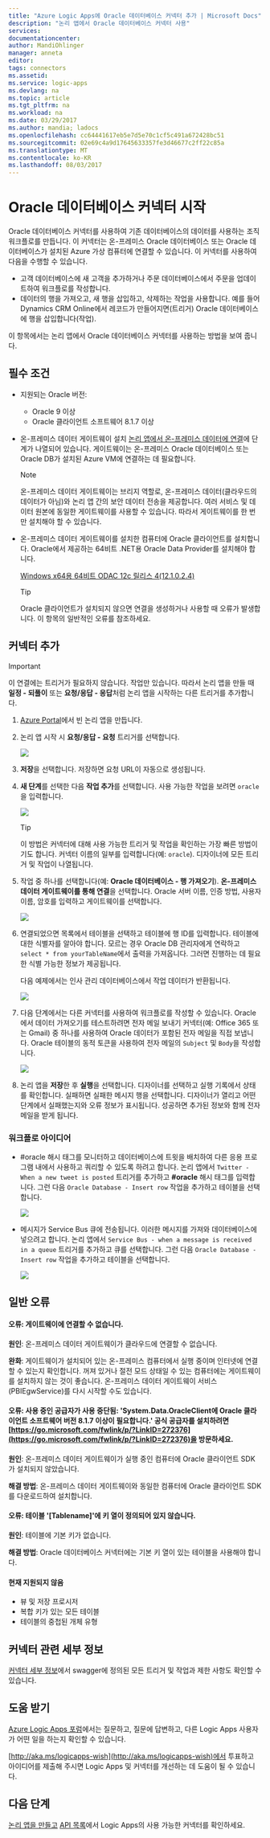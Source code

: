 ```yaml
---
title: "Azure Logic Apps에 Oracle 데이터베이스 커넥터 추가 | Microsoft Docs"
description: "논리 앱에서 Oracle 데이터베이스 커넥터 사용"
services: 
documentationcenter: 
author: MandiOhlinger
manager: anneta
editor: 
tags: connectors
ms.assetid: 
ms.service: logic-apps
ms.devlang: na
ms.topic: article
ms.tgt_pltfrm: na
ms.workload: na
ms.date: 03/29/2017
ms.author: mandia; ladocs
ms.openlocfilehash: cc64441617eb5e7d5e70c1cf5c491a672428bc51
ms.sourcegitcommit: 02e69c4a9d17645633357fe3d46677c2ff22c85a
ms.translationtype: MT
ms.contentlocale: ko-KR
ms.lasthandoff: 08/03/2017
---
```

# <a name="get-started-with-the-oracle-database-connector"></a>Oracle 데이터베이스 커넥터 시작

Oracle 데이터베이스 커넥터를 사용하여 기존 데이터베이스의 데이터를 사용하는 조직 워크플로를 만듭니다. 이 커넥터는 온-프레미스 Oracle 데이터베이스 또는 Oracle 데이터베이스가 설치된 Azure 가상 컴퓨터에 연결할 수 있습니다. 이 커넥터를 사용하여 다음을 수행할 수 있습니다.

* 고객 데이터베이스에 새 고객을 추가하거나 주문 데이터베이스에서 주문을 업데이트하여 워크플로를 작성합니다.
* 데이터의 행을 가져오고, 새 행을 삽입하고, 삭제하는 작업을 사용합니다. 예를 들어 Dynamics CRM Online에서 레코드가 만들어지면(트리거) Oracle 데이터베이스에 행을 삽입합니다(작업). 

이 항목에서는 논리 앱에서 Oracle 데이터베이스 커넥터를 사용하는 방법을 보여 줍니다.

## <a name="prerequisites"></a>필수 조건

* 지원되는 Oracle 버전: 
    * Oracle 9 이상
    * Oracle 클라이언트 소프트웨어 8.1.7 이상

* 온-프레미스 데이터 게이트웨이 설치 [논리 앱에서 온-프레미스 데이터에 연결](../logic-apps/logic-apps-gateway-connection.md)에 단계가 나열되어 있습니다. 게이트웨이는 온-프레미스 Oracle 데이터베이스 또는 Oracle DB가 설치된 Azure VM에 연결하는 데 필요합니다. 

    > [!NOTE]
    > 온-프레미스 데이터 게이트웨이는 브리지 역할로, 온-프레미스 데이터(클라우드의 데이터가 아님)와 논리 앱 간의 보안 데이터 전송을 제공합니다. 여러 서비스 및 데이터 원본에 동일한 게이트웨이를 사용할 수 있습니다. 따라서 게이트웨이를 한 번만 설치해야 할 수 있습니다.

* 온-프레미스 데이터 게이트웨이를 설치한 컴퓨터에 Oracle 클라이언트를 설치합니다. Oracle에서 제공하는 64비트 .NET용 Oracle Data Provider를 설치해야 합니다.  

  [Windows x64용 64비트 ODAC 12c 릴리스 4(12.1.0.2.4)](http://www.oracle.com/technetwork/database/windows/downloads/index-090165.html)

    > [!TIP]
    > Oracle 클라이언트가 설치되지 않으면 연결을 생성하거나 사용할 때 오류가 발생합니다. 이 항목의 일반적인 오류를 참조하세요.


## <a name="add-the-connector"></a>커넥터 추가

> [!IMPORTANT]
> 이 연결에는 트리거가 필요하지 않습니다. 작업만 있습니다. 따라서 논리 앱을 만들 때 **일정 - 되풀이** 또는 **요청/응답 - 응답**처럼 논리 앱을 시작하는 다른 트리거를 추가합니다. 

1. [Azure Portal](https://portal.azure.com)에서 빈 논리 앱을 만듭니다.

2. 논리 앱 시작 시 **요청/응답 - 요청** 트리거를 선택합니다. 

    ![](./media/connectors-create-api-oracledatabase/request-trigger.png)

3. **저장**을 선택합니다. 저장하면 요청 URL이 자동으로 생성됩니다. 

4. **새 단계**를 선택한 다음 **작업 추가**를 선택합니다. 사용 가능한 작업을 보려면 `oracle`을 입력합니다. 

    ![](./media/connectors-create-api-oracledatabase/oracledb-actions.png)

    > [!TIP]
    > 이 방법은 커넥터에 대해 사용 가능한 트리거 및 작업을 확인하는 가장 빠른 방법이기도 합니다. 커넥터 이름의 일부를 입력합니다(예: `oracle`). 디자이너에 모든 트리거 및 작업이 나열됩니다. 

5. 작업 중 하나를 선택합니다(예: **Oracle 데이터베이스 - 행 가져오기**). **온-프레미스 데이터 게이트웨이를 통해 연결**을 선택합니다. Oracle 서버 이름, 인증 방법, 사용자 이름, 암호를 입력하고 게이트웨이를 선택합니다.

    ![](./media/connectors-create-api-oracledatabase/create-oracle-connection.png)

6. 연결되었으면 목록에서 테이블을 선택하고 테이블에 행 ID를 입력합니다. 테이블에 대한 식별자를 알아야 합니다. 모르는 경우 Oracle DB 관리자에게 연락하고 `select * from yourTableName`에서 출력을 가져옵니다. 그러면 진행하는 데 필요한 식별 가능한 정보가 제공됩니다.

    다음 예제에서는 인사 관리 데이터베이스에서 작업 데이터가 반환됩니다. 

    ![](./media/connectors-create-api-oracledatabase/table-rowid.png)

7. 다음 단계에서는 다른 커넥터를 사용하여 워크플로를 작성할 수 있습니다. Oracle에서 데이터 가져오기를 테스트하려면 전자 메일 보내기 커넥터(예: Office 365 또는 Gmail) 중 하나를 사용하여 Oracle 데이터가 포함된 전자 메일을 직접 보냅니다. Oracle 테이블의 동적 토큰을 사용하여 전자 메일의 `Subject` 및 `Body`을 작성합니다.

    ![](./media/connectors-create-api-oracledatabase/oracle-send-email.png)

8. 논리 앱을 **저장**한 후 **실행**을 선택합니다. 디자이너를 선택하고 실행 기록에서 상태를 확인합니다. 실패하면 실패한 메시지 행을 선택합니다. 디자이너가 열리고 어떤 단계에서 실패했는지와 오류 정보가 표시됩니다. 성공하면 추가된 정보와 함께 전자 메일을 받게 됩니다.


### <a name="workflow-ideas"></a>워크플로 아이디어

* \#oracle 해시 태그를 모니터하고 데이터베이스에 트윗을 배치하여 다른 응용 프로그램 내에서 사용하고 쿼리할 수 있도록 하려고 합니다. 논리 앱에서 `Twitter - When a new tweet is posted` 트리거를 추가하고 **#oracle** 해시 태그를 입력합니다. 그런 다음 `Oracle Database - Insert row` 작업을 추가하고 테이블을 선택합니다.

    ![](./media/connectors-create-api-oracledatabase/twitter-oracledb.png)

* 메시지가 Service Bus 큐에 전송됩니다. 이러한 메시지를 가져와 데이터베이스에 넣으려고 합니다. 논리 앱에서 `Service Bus - when a message is received in a queue` 트리거를 추가하고 큐를 선택합니다. 그런 다음 `Oracle Database - Insert row` 작업을 추가하고 테이블을 선택합니다.

    ![](./media/connectors-create-api-oracledatabase/sbqueue-oracledb.png)

## <a name="common-errors"></a>일반 오류

#### <a name="error-cannot-reach-the-gateway"></a>**오류**: 게이트웨이에 연결할 수 없습니다.

**원인**: 온-프레미스 데이터 게이트웨이가 클라우드에 연결할 수 없습니다. 

**완화**: 게이트웨이가 설치되어 있는 온-프레미스 컴퓨터에서 실행 중이며 인터넷에 연결할 수 있는지 확인합니다.  꺼져 있거나 절전 모드 상태일 수 있는 컴퓨터에는 게이트웨이를 설치하지 않는 것이 좋습니다. 온-프레미스 데이터 게이트웨이 서비스(PBIEgwService)를 다시 시작할 수도 있습니다.

#### <a name="error-the-provider-being-used-is-deprecated-systemdataoracleclient-requires-oracle-client-software-version-817-or-greater-please-visit-httpsgomicrosoftcomfwlinkplinkid272376httpsgomicrosoftcomfwlinkplinkid272376-to-install-the-official-provider"></a>**오류**: 사용 중인 공급자가 사용 중단됨: 'System.Data.OracleClient에 Oracle 클라이언트 소프트웨어 버전 8.1.7 이상이 필요합니다.' 공식 공급자를 설치하려면 [https://go.microsoft.com/fwlink/p/?LinkID=272376](https://go.microsoft.com/fwlink/p/?LinkID=272376)을 방문하세요.

**원인**: 온-프레미스 데이터 게이트웨이가 실행 중인 컴퓨터에 Oracle 클라이언트 SDK가 설치되지 않았습니다.  

**해결 방법**: 온-프레미스 데이터 게이트웨이와 동일한 컴퓨터에 Oracle 클라이언트 SDK를 다운로드하여 설치합니다.

#### <a name="error-table-tablename-does-not-define-any-key-columns"></a>**오류**: 테이블 '[Tablename]'에 키 열이 정의되어 있지 않습니다.

**원인**: 테이블에 기본 키가 없습니다.  

**해결 방법**: Oracle 데이터베이스 커넥터에는 기본 키 열이 있는 테이블을 사용해야 합니다.

#### <a name="currently-not-supported"></a>현재 지원되지 않음

* 뷰 및 저장 프로시저 
* 복합 키가 있는 모든 테이블
* 테이블의 중첩된 개체 유형
 
## <a name="connector-specific-details"></a>커넥터 관련 세부 정보

[커넥터 세부 정보](/connectors/oracle/)에서 swagger에 정의된 모든 트리거 및 작업과 제한 사항도 확인할 수 있습니다. 

## <a name="get-some-help"></a>도움 받기

[Azure Logic Apps 포럼](https://social.msdn.microsoft.com/Forums/en-US/home?forum=azurelogicapps)에서는 질문하고, 질문에 답변하고, 다른 Logic Apps 사용자가 어떤 일을 하는지 확인할 수 있습니다. 

[http://aka.ms/logicapps-wish](http://aka.ms/logicapps-wish)에서 투표하고 아이디어를 제출해 주시면 Logic Apps 및 커넥터를 개선하는 데 도움이 될 수 있습니다. 


## <a name="next-steps"></a>다음 단계
[논리 앱을 만들고](../logic-apps/logic-apps-create-a-logic-app.md) [API 목록](apis-list.md)에서 Logic Apps의 사용 가능한 커넥터를 확인하세요.
